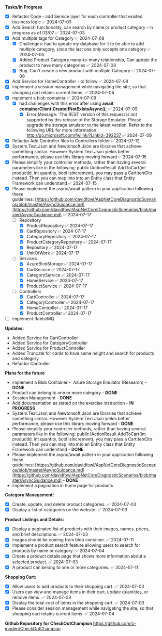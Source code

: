 **Tasks/In Progress**
 - [x] Refactor Code - add Service layer for each controller that existed business logic ✅ 2024-07-03
 - [x] Add Search functionality, can search by name or product category - in progress as of 03/07 ✅ 2024-07-03
 - [x] Add multiple tags for Category ✅ 2024-07-08
	 - [x] Challenges: had to update my database for it to be able to add multiple category, since the last one only accepts one category ✅ 2024-07-05
	 - [x] Added Product Category many-to-many relationship, Can update the product to have many categories ✅ 2024-07-08
	 - [x] Bug: Can't create a new product with multiple Category ✅ 2024-07-08
 - [x] Add Service for HomeController - to follow ✅ 2024-07-08
 - [x] Implement a session management while navigating the site, so that shopping cart retains current items. ✅ 2024-07-04
 - [x] mplement a blob container ✅ 2024-07-09
	 - [x] had challenges with this error after using **await containerClient.CreateIfNotExistsAsync();** ✅ 2024-07-09
		 - [x] Error Message: 'The REST version of this request is not supported by this release of the Storage Emulator. Please upgrade the storage emulator to the latest version. Refer to the following URL for more information: http://go.microsoft.com/fwlink/?LinkId=392237 ✅ 2024-07-09
 - [x] Refactor Add Controller files to Controllers folder ✅ 2024-07-12
 - [x] System.Text.Json and Newtonsoft.Json are libraries that achieve something similar. However System.Text.Json yields better performance, please use this library moving forward ✅ 2024-07-15
 - [x] Please simplify your controller methods, rather than having several parameters like in the following: public IActionResult AddToCart(int productId, int quantity, bool isIncrement), you may pass a CartItemDto instead. Then you can map into into an Entity class that Entity Framework can understand ✅ 2024-07-15
 - [x] Please implement the async/await pattern in your application following these guidelines: [https://github.com/davidfowl/AspNetCoreDiagnosticScenarios/blob/master/AsyncGuidance.md](https://github.com/davidfowl/AspNetCoreDiagnosticScenarios/blob/master/AsyncGuidance.md) ✅ 2024-07-17
	 - [ ] Repository
		 - [x] ProductRepository ✅ 2024-07-17
		 - [x] CartRepository ✅ 2024-07-17
		 - [x] CategoryRepository ✅ 2024-07-17
		 - [x] ProductCategoryRepository ✅ 2024-07-17
		 - [x] Repository ✅ 2024-07-17
		 - [x] UnitOfWork ✅ 2024-07-17
	 - [ ] Services
		 - [x] AzureBlobStorage ✅ 2024-07-17
		 - [x] CartService ✅ 2024-07-17
		 - [x] CategoryService ✅ 2024-07-17
		 - [x] HomeService ✅ 2024-07-17
		 - [x] ProductService ✅ 2024-07-17
	 - [ ] Controllers
		 - [x] CartController ✅ 2024-07-17
		 - [x] CategoryController ✅ 2024-07-17
		 - [x] HomeController ✅ 2024-07-17
		 - [x] ProductController ✅ 2024-07-17
 - [ ] Implement RabbitMQ

**Updates:** 
- Added Service for CartController 
- Added Service for CategoryController
- Added Service for ProductController
- Added Truncate for cards to have same height and search for products and category
- Refactor Controller

**Plans for the future**
- Implement a Blob Container -  Azure Storage Emulator (Research) - **DONE**
- Product can belong to one or more category - **DONE**
- Session Management - **DONE**
- Add documentation as stated on the exercise instruction - **IN PROGRESS**
- System.Text.Json and Newtonsoft.Json are libraries that achieve something similar. However System.Text.Json yields better performance, please use this library moving forward - **DONE**
- Please simplify your controller methods, rather than having several parameters like in the following: public IActionResult AddToCart(int productId, int quantity, bool isIncrement), you may pass a CartItemDto instead. Then you can map into into an Entity class that Entity Framework can understand - **DONE**
- Please implement the async/await pattern in your application following these guidelines: [https://github.com/davidfowl/AspNetCoreDiagnosticScenarios/blob/master/AsyncGuidance.md](https://github.com/davidfowl/AspNetCoreDiagnosticScenarios/blob/master/AsyncGuidance.md) - **DONE**
- Implement a pagination in home page for products

**Category Management:**
- [x] Create, update, and delete product categories. ✅ 2024-07-03
- [x] Display a list of categories on the website. ✅ 2024-07-03

**Product Listings and Details:**
 - [x] Display a paginated list of products with their images, names, prices, and brief descriptions. ✅ 2024-07-03
 - [x] Images should be coming from blob container. ✅ 2024-07-11
 - [x] Implement a product search feature allowing users to search for products by name or category. ✅ 2024-07-04
 - [x] Create a product details page that shows more information about a selected product. ✅ 2024-07-03
 - [x] A product can belong to one or more categories. ✅ 2024-07-11

**Shopping Cart:**
 - [x] Allow users to add products to their shopping cart. ✅ 2024-07-03
 - [x] Users can view and manage items in their cart, update quantities, or remove items. ✅ 2024-07-03
 - [x] Display the total cost of items in the shopping cart. ✅ 2024-07-03
 - [x] Please consider session management while navigating the site, so that shopping cart retains current items. ✅ 2024-07-04

**Github Repository for CheckOutChampion** 
https://github.com/c-inodeo/CheckOutChampion